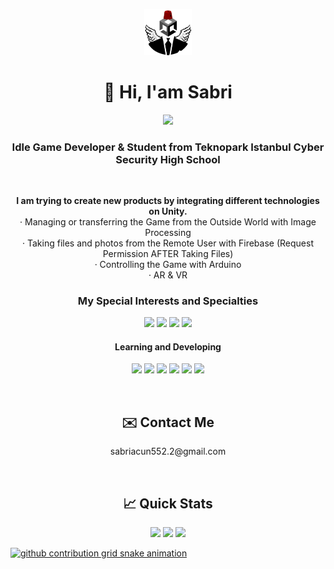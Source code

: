 <p align="center"><img width="15%" src="pp.png" /></a></p>
<h1 align="center"> 👋 Hi, I'am Sabri</h1>

<p align="center">
  <!-- Typing SVG by DenverCoder1 - https://github.com/DenverCoder1/readme-typing-svg -->
  <a href="https://github.com/DenverCoder1/readme-typing-svg">
    <img src="https://readme-typing-svg.demolab.com/?lines=Idle%20Game%20Developer%20;Student%20From%20Teknopark%20Istanbul;Cyber%20Security%20High%20School;Always%20learning%20new%20things&font=Fira%20Code&duration=4000&center=true&width=440&height=45&color=f75c7e&vCenter=true&pause=300&size=22" /></a>
</p>

<h3 align="center">Idle Game Developer & Student from Teknopark Istanbul Cyber Security High School</h3> 
<br>

<p align="center">
  <b>I am trying to create new products by integrating different technologies on Unity. </b> <br>
  · Managing or transferring the Game from the Outside World with Image Processing <br>
  · Taking files and photos from the Remote User with Firebase (Request Permission AFTER Taking Files) <br>
  · Controlling the Game with Arduino <br>
  · AR & VR
</p>



<h3 align="center">My Special Interests and Specialties</h3>
<p align="center">
  <img src="https://img.shields.io/badge/-Unity%20Engine-%23FFFFFF?style=for-the-badge&logo=unity&logoColor=white&labelColor=black&color=black"/>
  <img src="https://img.shields.io/badge/-C%23%20-%23512BD4?style=for-the-badge&logo=c%23&logoColor=white&labelColor=purple&color=purple"/>
  <img src="https://img.shields.io/badge/python%20-%233572A5.svg?&style=for-the-badge&logo=python&logoColor=white"/>
  <img src="https://img.shields.io/badge/-Arduino%20-%2300878F?style=for-the-badge&logo=arduino&logoColor=white"/>
</p>
<h4 align="center">Learning and Developing</h4>
<p align="center">
  <img src="https://img.shields.io/badge/HTML5-E34F26?style=for-the-badge&logo=html5&logoColor=white"/>
  <img src="https://img.shields.io/badge/CSS3-1572B6?style=for-the-badge&logo=css3&logoColor=white"/>
  <img src="https://img.shields.io/badge/JavaScript-F7DF1E?style=for-the-badge&logo=javascript&logoColor=black"/>
  <img src="https://img.shields.io/badge/-Open%20CV%20-%235C3EE8?style=for-the-badge&logo=OpenCV&labelColor=red&color=red"/>
  <img src="https://img.shields.io/badge/-TensorFlow%20-%23FF6F00?style=for-the-badge&logo=TensorFlow&logoColor=white"/>
  <img src="https://img.shields.io/badge/php-%23777BB4.svg?&style=for-the-badge&logo=php&logoColor=white"/>
</p>

<br>

<h2 align="center">✉️ Contact Me</h2>

<p align="center">
  sabriacun552.2@gmail.com
</p>
<br>
<h2 align="center">📈 Quick Stats </h2> 
<p align="center">
  <img width="400" src="https://github-readme-stats.vercel.app/api?username=SabriACUN&count_private=true&show_icons=true&theme=react" />  <img width="425" src="https://streak-stats.demolab.com/?user=getlost01&theme=react" />
  <img width="830" src="https://github-readme-activity-graph.vercel.app/graph?username=SabriACUN&bg_color=21232a&color=a8eeff&line=61dafb&point=f0fcff&area=true&hide_border=false" />
  <a href="https://github.com/SabriACUN/github-stats">
</p>


<picture align="center">
  <source media="(prefers-color-scheme: dark)" srcset="https://getlost01.github.io/github-snake.github.io/github-contribution-grid-snake-dark.svg">
  <source media="(prefers-color-scheme: light)" srcset="https://getlost01.github.io/github-snake.github.io/github-contribution-grid-snake.svg">
  <img alt="github contribution grid snake animation" src="https://getlost01.github.io/github-snake.github.io/github-contribution-grid-snake.svg">
</picture>
